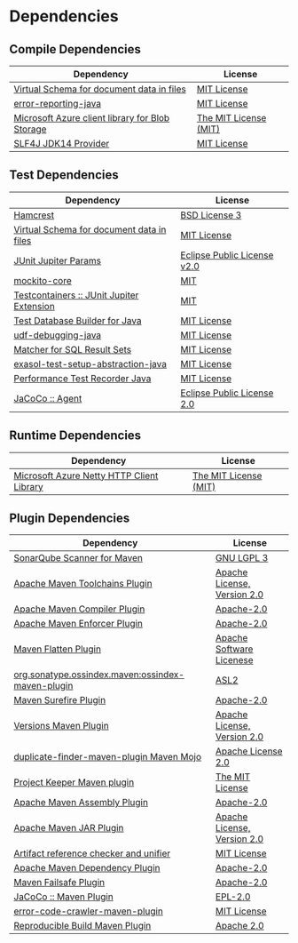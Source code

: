 <!-- @formatter:off -->
# Dependencies

## Compile Dependencies

| Dependency                                           | License                    |
| ---------------------------------------------------- | -------------------------- |
| [Virtual Schema for document data in files][0]       | [MIT License][1]           |
| [error-reporting-java][2]                            | [MIT License][3]           |
| [Microsoft Azure client library for Blob Storage][4] | [The MIT License (MIT)][5] |
| [SLF4J JDK14 Provider][6]                            | [MIT License][7]           |

## Test Dependencies

| Dependency                                      | License                           |
| ----------------------------------------------- | --------------------------------- |
| [Hamcrest][8]                                   | [BSD License 3][9]                |
| [Virtual Schema for document data in files][0]  | [MIT License][1]                  |
| [JUnit Jupiter Params][10]                      | [Eclipse Public License v2.0][11] |
| [mockito-core][12]                              | [MIT][13]                         |
| [Testcontainers :: JUnit Jupiter Extension][14] | [MIT][5]                          |
| [Test Database Builder for Java][15]            | [MIT License][16]                 |
| [udf-debugging-java][17]                        | [MIT License][18]                 |
| [Matcher for SQL Result Sets][19]               | [MIT License][20]                 |
| [exasol-test-setup-abstraction-java][21]        | [MIT License][22]                 |
| [Performance Test Recorder Java][23]            | [MIT License][24]                 |
| [JaCoCo :: Agent][25]                           | [Eclipse Public License 2.0][26]  |

## Runtime Dependencies

| Dependency                                     | License                    |
| ---------------------------------------------- | -------------------------- |
| [Microsoft Azure Netty HTTP Client Library][4] | [The MIT License (MIT)][5] |

## Plugin Dependencies

| Dependency                                              | License                           |
| ------------------------------------------------------- | --------------------------------- |
| [SonarQube Scanner for Maven][27]                       | [GNU LGPL 3][28]                  |
| [Apache Maven Toolchains Plugin][29]                    | [Apache License, Version 2.0][30] |
| [Apache Maven Compiler Plugin][31]                      | [Apache-2.0][30]                  |
| [Apache Maven Enforcer Plugin][32]                      | [Apache-2.0][30]                  |
| [Maven Flatten Plugin][33]                              | [Apache Software Licenese][30]    |
| [org.sonatype.ossindex.maven:ossindex-maven-plugin][34] | [ASL2][35]                        |
| [Maven Surefire Plugin][36]                             | [Apache-2.0][30]                  |
| [Versions Maven Plugin][37]                             | [Apache License, Version 2.0][30] |
| [duplicate-finder-maven-plugin Maven Mojo][38]          | [Apache License 2.0][39]          |
| [Project Keeper Maven plugin][40]                       | [The MIT License][41]             |
| [Apache Maven Assembly Plugin][42]                      | [Apache-2.0][30]                  |
| [Apache Maven JAR Plugin][43]                           | [Apache License, Version 2.0][30] |
| [Artifact reference checker and unifier][44]            | [MIT License][45]                 |
| [Apache Maven Dependency Plugin][46]                    | [Apache-2.0][30]                  |
| [Maven Failsafe Plugin][47]                             | [Apache-2.0][30]                  |
| [JaCoCo :: Maven Plugin][48]                            | [EPL-2.0][26]                     |
| [error-code-crawler-maven-plugin][49]                   | [MIT License][50]                 |
| [Reproducible Build Maven Plugin][51]                   | [Apache 2.0][35]                  |

[0]: https://github.com/exasol/virtual-schema-common-document-files/
[1]: https://github.com/exasol/virtual-schema-common-document-files/blob/main/LICENSE
[2]: https://github.com/exasol/error-reporting-java/
[3]: https://github.com/exasol/error-reporting-java/blob/main/LICENSE
[4]: https://github.com/Azure/azure-sdk-for-java
[5]: http://opensource.org/licenses/MIT
[6]: http://www.slf4j.org
[7]: http://www.opensource.org/licenses/mit-license.php
[8]: http://hamcrest.org/JavaHamcrest/
[9]: http://opensource.org/licenses/BSD-3-Clause
[10]: https://junit.org/junit5/
[11]: https://www.eclipse.org/legal/epl-v20.html
[12]: https://github.com/mockito/mockito
[13]: https://opensource.org/licenses/MIT
[14]: https://java.testcontainers.org
[15]: https://github.com/exasol/test-db-builder-java/
[16]: https://github.com/exasol/test-db-builder-java/blob/main/LICENSE
[17]: https://github.com/exasol/udf-debugging-java/
[18]: https://github.com/exasol/udf-debugging-java/blob/main/LICENSE
[19]: https://github.com/exasol/hamcrest-resultset-matcher/
[20]: https://github.com/exasol/hamcrest-resultset-matcher/blob/main/LICENSE
[21]: https://github.com/exasol/exasol-test-setup-abstraction-java/
[22]: https://github.com/exasol/exasol-test-setup-abstraction-java/blob/main/LICENSE
[23]: https://github.com/exasol/performance-test-recorder-java/
[24]: https://github.com/exasol/performance-test-recorder-java/blob/main/LICENSE
[25]: https://www.eclemma.org/jacoco/index.html
[26]: https://www.eclipse.org/legal/epl-2.0/
[27]: http://sonarsource.github.io/sonar-scanner-maven/
[28]: http://www.gnu.org/licenses/lgpl.txt
[29]: https://maven.apache.org/plugins/maven-toolchains-plugin/
[30]: https://www.apache.org/licenses/LICENSE-2.0.txt
[31]: https://maven.apache.org/plugins/maven-compiler-plugin/
[32]: https://maven.apache.org/enforcer/maven-enforcer-plugin/
[33]: https://www.mojohaus.org/flatten-maven-plugin/
[34]: https://sonatype.github.io/ossindex-maven/maven-plugin/
[35]: http://www.apache.org/licenses/LICENSE-2.0.txt
[36]: https://maven.apache.org/surefire/maven-surefire-plugin/
[37]: https://www.mojohaus.org/versions/versions-maven-plugin/
[38]: https://basepom.github.io/duplicate-finder-maven-plugin
[39]: http://www.apache.org/licenses/LICENSE-2.0.html
[40]: https://github.com/exasol/project-keeper/
[41]: https://github.com/exasol/project-keeper/blob/main/LICENSE
[42]: https://maven.apache.org/plugins/maven-assembly-plugin/
[43]: https://maven.apache.org/plugins/maven-jar-plugin/
[44]: https://github.com/exasol/artifact-reference-checker-maven-plugin/
[45]: https://github.com/exasol/artifact-reference-checker-maven-plugin/blob/main/LICENSE
[46]: https://maven.apache.org/plugins/maven-dependency-plugin/
[47]: https://maven.apache.org/surefire/maven-failsafe-plugin/
[48]: https://www.jacoco.org/jacoco/trunk/doc/maven.html
[49]: https://github.com/exasol/error-code-crawler-maven-plugin/
[50]: https://github.com/exasol/error-code-crawler-maven-plugin/blob/main/LICENSE
[51]: http://zlika.github.io/reproducible-build-maven-plugin
